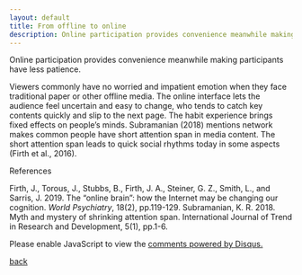 ```yaml
---
layout: default
title: From offline to online
description: Online participation provides convenience meanwhile making participants have less patience
---
```


Online participation provides convenience meanwhile making participants have less patience.

Viewers commonly have no worried and impatient emotion when they face traditional paper or other offline media. The online interface lets the audience feel uncertain and easy to change, who tends to catch key contents quickly and slip to the next page. The habit experience brings fixed effects on people’s minds. Subramanian (2018) mentions network makes common people have short attention span in media content. The short attention span leads to quick social rhythms today in some aspects (Firth et al., 2016).

References

Firth, J., Torous, J., Stubbs, B., Firth, J. A., Steiner, G. Z., Smith, L., and Sarris, J. 2019. The “online brain”: how the Internet may be changing our cognition. _World Psychiatry_, 18(2), pp.119-129.
Subramanian, K. R. 2018. Myth and mystery of shrinking attention span. International Journal of Trend in Research and Development, 5(1), pp.1-6.


<div id="disqus_thread"></div>
<script>
    /**
    *  RECOMMENDED CONFIGURATION VARIABLES: EDIT AND UNCOMMENT THE SECTION BELOW TO INSERT DYNAMIC VALUES FROM YOUR PLATFORM OR CMS.
    *  LEARN WHY DEFINING THESE VARIABLES IS IMPORTANT: https://disqus.com/admin/universalcode/#configuration-variables    */
    /*
    var disqus_config = function () {
    this.page.url = PAGE_URL;  // Replace PAGE_URL with your page's canonical URL variable
    this.page.identifier = PAGE_IDENTIFIER; // Replace PAGE_IDENTIFIER with your page's unique identifier variable
    };
    */
    (function() { // DON'T EDIT BELOW THIS LINE
    var d = document, s = d.createElement('script');
    s.src = 'https://jinpeng.disqus.com/embed.js';
    s.setAttribute('data-timestamp', +new Date());
    (d.head || d.body).appendChild(s);
    })();
</script>
<noscript>Please enable JavaScript to view the <a href="https://disqus.com/?ref_noscript">comments powered by Disqus.</a></noscript>

[back](./)
